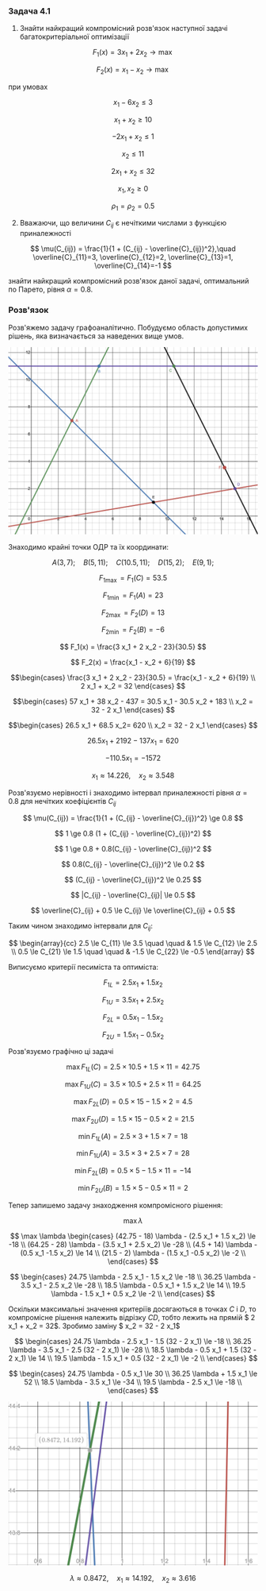 ### Задача 4.1 

1. Знайти найкращий компромісний розв'язок наступної задачі багатокритеріальної оптимізації 

$$ F_1(x) = 3 x_1 + 2 x_2 \rightarrow \max $$

$$ F_2(x) =   x_1 -   x_2 \rightarrow \max $$

при умовах 

$$ x_1 - 6 x_2 \le 3 $$

$$ x_1 + x_2 \ge 10 $$

$$ -2 x_1 + x_2 \le 1 $$

$$ x_2 \le 11 $$

$$ 2 x_1 + x_2 \le 32 $$

$$ x_1, x_2 \ge 0 $$

$$ \rho_1 = \rho_2 = 0.5 $$

2. Вважаючи, що величини $C_{ij}$ є нечіткими числами з функцією приналежності
   
$$ \mu(C_{ij}) = \frac{1}{1 + (C_{ij} - \overline{C}_{ij})^2},\quad 
\overline{C}_{11}=3, 
\overline{C}_{12}=2, 
\overline{C}_{13}=1, 
\overline{C}_{14}=-1
$$

знайти найкращий компромісний розв'язок даної задачі, оптимальний по Парето, рівня $\alpha=0.8$. 

### Розв'язок

Розв'яжемо задачу графоаналітично. Побудуємо область допустимих рішень, яка визначається за наведених вище умов.

![](img4-1.png)

Знаходимо крайні точки ОДР та їх координати:

$$ A(3,7); \quad B(5,11); \quad C(10.5, 11); \quad D(15,2); \quad E(9,1); $$

$$ F_{1 \max} = F_1(C) = 53.5 $$

$$ F_{1 \min} = F_1(A) = 23 $$

$$ F_{2 \max} = F_2(D) = 13 $$

$$ F_{2 \min} = F_2(B) = -6 $$

$$ F_1(x) = \frac{3 x_1 + 2 x_2 - 23}{30.5} $$

$$ F_2(x) = \frac{x_1 - x_2 + 6}{19} $$

$$\begin{cases}
   \frac{3 x_1 + 2 x_2 - 23}{30.5} = \frac{x_1 - x_2 + 6}{19} \\
   2 x_1 + x_2 = 32 
\end{cases}
$$

$$\begin{cases}
    57 x_1 + 38 x_2 - 437 = 30.5 x_1 - 30.5 x_2 + 183 \\
    x_2 = 32 - 2 x_1
\end{cases}
$$

$$\begin{cases}
    26.5 x_1 + 68.5 x_2= 620 \\
    x_2 = 32 - 2 x_1
\end{cases}
$$

$$    26.5 x_1 + 2192 - 137 x_1 = 620 $$

$$    -110.5 x_1 = -1572 $$

$$  x_1 \approx 14.226, \quad  x_2 \approx 3.548 $$






Розв'язуємо нерівності і знаходимо інтервал приналежності рівня $\alpha=0.8$ для нечітких коефіцієнтів $C_{ij}$

$$ \mu(C_{ij}) = \frac{1}{1 + (C_{ij} - \overline{C}_{ij})^2} \ge 0.8 $$

$$ 1 \ge 0.8 (1 + (C_{ij} - \overline{C}_{ij})^2) $$

$$ 1 \ge 0.8 + 0.8(C_{ij} - \overline{C}_{ij})^2 $$

$$ 0.8(C_{ij} - \overline{C}_{ij})^2 \le 0.2 $$

$$ (C_{ij} - \overline{C}_{ij})^2 \le 0.25 $$

$$ |C_{ij} - \overline{C}_{ij}| \le 0.5 $$

$$ \overline{C}_{ij} + 0.5 \le C_{ij} \le \overline{C}_{ij} + 0.5 $$

Таким чином знаходимо інтервали для $C_{ij}$:

$$ \begin{array}{cc}
    2.5 \le C_{11} \le 3.5 \quad \quad & 1.5 \le C_{12} \le 2.5 \\
    0.5 \le C_{21} \le 1.5 \quad \quad & -1.5 \le C_{22} \le -0.5
\end{array}
$$

Виписуємо критерії песиміста та оптиміста:

$$ F_{1L} = 2.5 x_1 + 1.5 x_2 $$

$$ F_{1U} = 3.5 x_1 + 2.5 x_2 $$

$$ F_{2L} = 0.5 x_1 -1.5 x_2 $$

$$ F_{2U} = 1.5 x_1 -0.5 x_2 $$

Розв'язуємо графічно ці задачі

$$ \max F_{1L}(C) = 2.5 \times 10.5 + 1.5 \times 11 = 42.75 $$

$$ \max F_{1U}(C) = 3.5 \times 10.5 + 2.5 \times 11 = 64.25 $$

$$ \max F_{2L}(D) = 0.5 \times 15  -1.5 \times 2 = 4.5 $$

$$ \max F_{2U}(D) = 1.5 \times 15  -0.5 \times 2 = 21.5 $$

$$ \min F_{1L}(A) = 2.5 \times 3 + 1.5 \times 7 = 18 $$

$$ \min F_{1U}(A) = 3.5 \times 3 + 2.5 \times 7 = 28 $$

$$ \min F_{2L}(B) = 0.5 \times 5 -1.5 \times 11 = -14 $$

$$ \min F_{2U}(B) = 1.5 \times 5 -0.5 \times 11 = 2 $$

Тепер запишемо задачу знаходження компромісного рішення:

$$ \max \lambda $$

$$ \max \lambda  \begin{cases}
    (42.75 - 18) \lambda - (2.5 x_1 + 1.5 x_2) \le -18 \\
    (64.25 - 28) \lambda - (3.5 x_1 + 2.5 x_2) \le -28 \\
    (4.5 + 14) \lambda - (0.5 x_1 -1.5 x_2) \le 14 \\
    (21.5 - 2) \lambda - (1.5 x_1 -0.5 x_2) \le -2 \\
\end{cases}
$$

$$ \begin{cases}
    24.75 \lambda - 2.5 x_1 - 1.5 x_2 \le -18 \\
    36.25 \lambda - 3.5 x_1 - 2.5 x_2 \le -28 \\
    18.5 \lambda - 0.5 x_1 + 1.5 x_2 \le 14 \\
    19.5 \lambda - 1.5 x_1 + 0.5 x_2 \le -2 \\
\end{cases}
$$

Оскільки максимальні значення критеріїв досягаються в точках $C$ і $D$, то компромісне рішення належить відрізку $CD$, тобто лежить на прямій $ 2 x_1 + x_2 = 32$. Зробимо заміну $ x_2 = 32 - 2 x_1$

$$ \begin{cases}
    24.75 \lambda - 2.5 x_1 - 1.5 (32 - 2 x_1) \le -18 \\
    36.25 \lambda - 3.5 x_1 - 2.5 (32 - 2 x_1) \le -28 \\
    18.5 \lambda - 0.5 x_1 + 1.5 (32 - 2 x_1) \le 14 \\
    19.5 \lambda - 1.5 x_1 + 0.5 (32 - 2 x_1) \le -2 \\
\end{cases}
$$

$$ \begin{cases}
    24.75 \lambda - 0.5 x_1  \le 30 \\
    36.25 \lambda + 1.5 x_1  \le 52 \\
    18.5 \lambda - 3.5 x_1  \le -34 \\
    19.5 \lambda - 2.5 x_1 \le -18 \\
\end{cases}
$$

![](img4-2.png)

$$ \lambda \approx 0.8472,\quad x_1 \approx 14.192,\quad x_2 \approx 3.616 $$